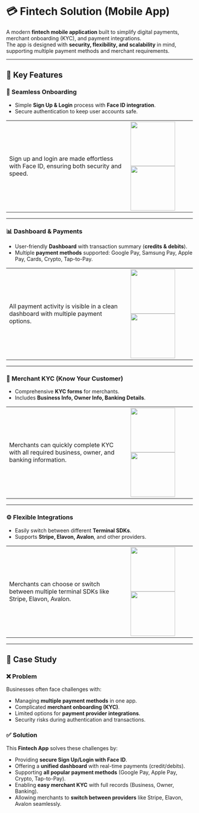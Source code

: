 # 💳 Fintech Solution (Mobile App)

A modern **fintech mobile application** built to simplify digital payments, merchant onboarding (KYC), and payment integrations.  
The app is designed with **security, flexibility, and scalability** in mind, supporting multiple payment methods and merchant requirements.  

---

## 🚀 Key Features  

### 🔐 Seamless Onboarding  
- Simple **Sign Up & Login** process with **Face ID integration**.  
- Secure authentication to keep user accounts safe.  

<table>
<tr>
<td width="65%">
Sign up and login are made effortless with Face ID, ensuring both security and speed.
</td>
<td width="35%">
<img src="https://github.com/user-attachments/assets/763d9f9a-a08d-42ef-aec4-2aca7731da88" width="120" />
<img src="https://github.com/user-attachments/assets/b29c0bce-8afa-4707-9290-fe1d942508bf" width="120" />
</td>
</tr>
</table>

---

### 📊 Dashboard & Payments  
- User-friendly **Dashboard** with transaction summary (**credits & debits**).  
- Multiple **payment methods** supported: Google Pay, Samsung Pay, Apple Pay, Cards, Crypto, Tap-to-Pay.  

<table>
<tr>
<td width="65%">
All payment activity is visible in a clean dashboard with multiple payment options.
</td>
<td width="35%">
<img src="https://github.com/user-attachments/assets/d770ed97-73c3-4c9b-bfe6-9dc951a50cb3" width="120" />
<img src="https://github.com/user-attachments/assets/5347ca83-6987-4833-b062-d395af8764c9" width="120" />
</td>
</tr>
</table>

---

### 🏦 Merchant KYC (Know Your Customer)  
- Comprehensive **KYC forms** for merchants.  
- Includes **Business Info, Owner Info, Banking Details**.  

<table>
<tr>
<td width="65%">
Merchants can quickly complete KYC with all required business, owner, and banking information.
</td>
<td width="35%">
<img src="https://github.com/user-attachments/assets/0bc0bcc9-f973-44e7-bcf9-bb22f2b18ac4" width="120" />
<img src="https://github.com/user-attachments/assets/039a6d55-eccb-424c-82d8-d4b6a702fa6f" width="120" />
</td>
</tr>
</table>

---

### ⚙️ Flexible Integrations  
- Easily switch between different **Terminal SDKs**.  
- Supports **Stripe, Elavon, Avalon**, and other providers.  

<table>
<tr>
<td width="65%">
Merchants can choose or switch between multiple terminal SDKs like Stripe, Elavon, Avalon.
</td>
<td width="35%">
<img src="https://github.com/user-attachments/assets/8746b01c-6b09-4080-ae6c-c552b28f8045" width="120" />
<img src="https://github.com/user-attachments/assets/3d419bdb-a5b0-445e-9759-822228f9d654" width="120" />
</td>
</tr>
</table>

---

## 📖 Case Study  

### ❌ Problem  
Businesses often face challenges with:  
- Managing **multiple payment methods** in one app.  
- Complicated **merchant onboarding (KYC)**.  
- Limited options for **payment provider integrations**.  
- Security risks during authentication and transactions.  

### ✅ Solution  
This **Fintech App** solves these challenges by:  
- Providing **secure Sign Up/Login with Face ID**.  
- Offering a **unified dashboard** with real-time payments (credit/debits).  
- Supporting **all popular payment methods** (Google Pay, Apple Pay, Crypto, Tap-to-Pay).  
- Enabling **easy merchant KYC** with full records (Business, Owner, Banking).  
- Allowing merchants to **switch between providers** like Stripe, Elavon, Avalon seamlessly.  
